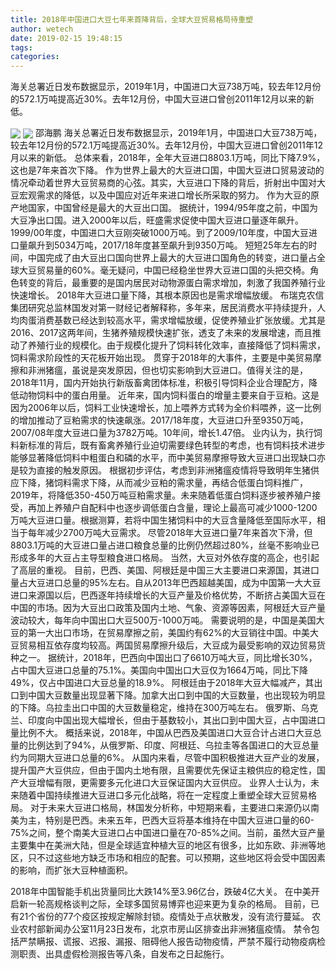 ```yaml
---
title: 2018年中国进口大豆七年来首降背后，全球大豆贸易格局待重塑
author: wetech
date: 2019-02-15 19:48:15
tags: 
categories: 
---
```

海关总署近日发布数据显示，2019年1月，中国进口大豆738万吨，较去年12月份的572.1万吨提高近30%。去年12月份，中国大豆进口曾创2011年12月以来的新低。
<!-- more -->
<img align="center" border="0" src="https://imgcdn.yicai.com/uppics/images/2019/02/0e960c42044041bc73aa1eb248927771.jpg" />
<img align="center" border="0" src="https://imgcdn.yicai.com/uppics/images/2019/02/d5659332932a1d40fea4f1ce051b7a91.jpg" />
邵海鹏
海关总署近日发布数据显示，2019年1月，中国进口大豆738万吨，较去年12月份的572.1万吨提高近30%。去年12月份，中国大豆进口曾创2011年12月以来的新低。
总体来看，2018年，全年大豆进口8803.1万吨，同比下降7.9%，这也是7年来首次下降。
作为世界上最大的大豆进口国，中国大豆进口贸易波动的情况牵动着世界大豆贸易商的心弦。其实，大豆进口下降的背后，折射出中国对大豆宏观需求的降低，以及中国应对近年来进口增长所采取的努力。
作为大豆的原产地国家，中国曾经是最大的大豆出口国。
据统计，1994/95年度之前，中国为大豆净出口国。进入2000年以后，旺盛需求促使中国大豆进口量逐年飙升。1999/00年度，中国进口大豆刚突破1000万吨。到了2009/10年度，中国大豆进口量飙升到5034万吨，2017/18年度甚至飙升到9350万吨。
短短25年左右的时间，中国完成了由大豆出口国向世界上最大的大豆进口国角色的转变，进口量占全球大豆贸易量的60%。毫无疑问，中国已经稳坐世界大豆进口国的头把交椅。角色转变的背后，最重要的是国内居民对动物源蛋白需求增加，刺激了我国养殖行业快速增长。
2018年大豆进口量下降，其根本原因也是需求增幅放缓。
布瑞克农信集团研究总监林国发对第一财经记者解释称，多年来，居民消费水平持续提升，人均肉蛋消费基数已经达到较高水平，需求增幅放缓，促使养殖业扩张放缓。尤其是2016、2017这两年间，生猪养殖规模快速扩张，透支了未来的发展增速，而且推动了养殖行业的规模化。由于规模化提升了饲料转化效率，直接降低了饲料需求，饲料需求阶段性的天花板开始出现。
贯穿于2018年的大事件，主要是中美贸易摩擦和非洲猪瘟，虽说是突发原因，但也切实影响到大豆进口。值得关注的是，2018年11月，国内开始执行新版畜禽团体标准，积极引导饲料企业合理配方，降低动物饲料中的蛋白用量。
近年来，国内饲料蛋白的增量主要来自于豆粕。这是因为2006年以后，饲料工业快速增长，加上喂养方式转为全价料喂养，这一比例的增加推动了豆粕需求的快速飙涨。2017/18年度，大豆进口升至9350万吨，2007/08年度大豆进口量为3782万吨。10年间，增长1.47倍。
业内认为，执行饲料新标准的背后，既有畜禽养殖行业迫切需要绿色转型的考虑，也有饲料技术进步能够显著降低饲料中粗蛋白和磷的水平，而中美贸易摩擦导致大豆进口出现缺口亦是较为直接的触发原因。
根据初步评估，考虑到非洲猪瘟疫情将导致明年生猪供应下降，猪饲料需求下降，从而减少豆粕的需求量，再结合低蛋白饲料推广，2019年，将降低350-450万吨豆粕需求量。未来随着低蛋白饲料逐步被养殖户接受，再加上养殖户自配料中也逐步调低蛋白含量，理论上最高可减少1000-1200万吨大豆进口量。根据测算，若将中国生猪饲料中的大豆含量降低至国际水平，相当于每年减少2700万吨大豆需求。
尽管2018年大豆进口量7年来首次下滑，但8803.1万吨的大豆进口量占进口粮食总量的比例仍然超过80%，丝毫不影响业已形成多年的大豆占主导型粮食进口格局。
当然，大豆对外依存度的高企，也引起了高层的重视。
目前，巴西、美国、阿根廷是中国三大主要进口来源国，其进口量占大豆进口总量的95%左右。自从2013年巴西超越美国，成为中国第一大大豆进口来源国以后，巴西逐年持续增长的大豆产量及价格优势，不断挤占美国大豆在中国的市场。因为大豆出口政策及国内土地、气象、资源等因素，阿根廷大豆产量波动较大，每年向中国出口大豆500万-1000万吨。
需要说明的是，中国是美国大豆的第一大出口市场，在贸易摩擦之前，美国约有62%的大豆销往中国。中美大豆贸易相互依存度均较高。两国贸易摩擦升级后，大豆成为最受影响的双边贸易货种之一。
据统计，2018年，巴西向中国出口了6610万吨大豆，同比增长30%，占中国大豆进口总量的75.1%。美国向中国出口大豆仅为1664万吨，同比下降49%，仅占中国进口大豆总量的18.9%。
阿根廷由于2018年大豆大幅减产，其出口到中国大豆数量出现显著下降。加拿大出口到中国的大豆数量，也出现较为明显的下降。乌拉圭出口中国的大豆数量稳定，维持在300万吨左右。
俄罗斯、乌克兰、印度向中国出现大幅增长，但由于基数较小，其出口到中国大豆，占中国进口量比例不大。
概括来说，2018年，中国从巴西及美国进口大豆合计占进口大豆总量的比例达到了94%，从俄罗斯、印度、阿根廷、乌拉圭等各国进口的大豆总量约为同期大豆进口总量的6%。
从国内来看，尽管中国积极推进大豆产业的发展，提升国产大豆供应，但由于国内土地有限，且需要优先保证主粮供应的稳定性，国产大豆增幅有限，更需要多元化进口大豆保证国内大豆供应。
业界人士认为，未来随着中国持续推进大豆进口多元化战略，将在一定程度上重塑全球大豆贸易格局。
对于未来大豆进口格局，林国发分析称，中短期来看，主要进口来源仍以南美为主，特别是巴西。未来五年，巴西大豆将基本维持在中国大豆进口量的60-75%之间，整个南美大豆进口占中国进口量在70-85%之间。当前，虽然大豆产量主要集中在美洲大陆，但是全球适宜种植大豆的地区有很多，比如东欧、非洲等地区，只不过这些地方缺乏市场和相应的配套。可以预期，这些地区将会受中国因素的影响，而扩张大豆种植面积。
 
 
2018年中国智能手机出货量同比大跌14%至3.96亿台，跌破4亿大关。
在中美开启新一轮高规格谈判之际，全球多国贸易博弈也迎来更为复杂的格局。
目前，已有21个省份的77个疫区按规定解除封锁。疫情处于点状散发，没有流行蔓延。
农业农村部新闻办公室11月23日发布，北京市房山区排查出非洲猪瘟疫情。
禁令包括严禁瞒报、谎报、迟报、漏报、阻碍他人报告动物疫情，严禁不履行动物疫病检测职责、出具虚假检测报告等八条，自发布之日起施行。

